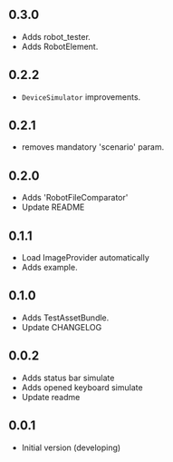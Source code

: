 ## 0.3.0

* Adds robot_tester.
* Adds RobotElement.

## 0.2.2

* `DeviceSimulator` improvements.

## 0.2.1

* removes mandatory 'scenario' param.

## 0.2.0

* Adds 'RobotFileComparator'
* Update README

## 0.1.1

* Load ImageProvider automatically
* Adds example.

## 0.1.0

* Adds TestAssetBundle.
* Update CHANGELOG

## 0.0.2

* Adds status bar simulate
* Adds opened keyboard simulate
* Update readme

## 0.0.1

* Initial version (developing)
